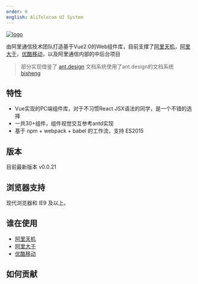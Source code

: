 ```yaml
---
order: 0
english: AliTelecom UI System
---
```


[![logo](http://img.alicdn.com/tps/TB16WYGPFXXXXX4XXXXXXXXXXXX-400-172.png)](github.com/aliqin/atui)


由阿里通信技术团队打造基于Vue2.0的Web组件库，目前支撑了[阿里天机](https://alitj.tmall.com/#!/)，[阿里大于](https://www.alidayu.com/)，[优酷移动](https://youku170.tmall.com/)，以及阿里通信内部的中后台项目

> 部分实现借鉴了 [ant.design](http://ant.design)
> 文档系统使用了ant.design的文档系统[bisheng](https://github.com/benjycui/bisheng)


## 特性

- Vue实现的PC端组件库，对于不习惯React JSX语法的同学，是一个不错的选择
- 一共30+组件，组件视觉交互参考antd实现
- 基于 npm + webpack + babel 的工作流，支持 ES2015

## 版本

目前最新版本 v0.0.21

## 浏览器支持

现代浏览器和 IE9 及以上。

## 谁在使用

- [阿里天机](https://alitj.tmall.com/#!/)
- [阿里大于](https://www.alidayu.com/)
- [优酷移动](https://youku170.tmall.com/)


## 如何贡献


